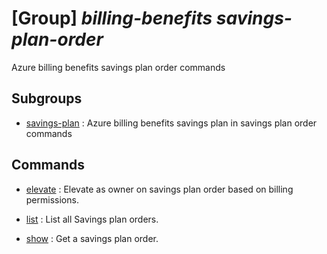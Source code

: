 # [Group] _billing-benefits savings-plan-order_

Azure billing benefits savings plan order commands

## Subgroups

- [savings-plan](/Commands/billing-benefits/savings-plan-order/savings-plan/readme.md)
: Azure billing benefits savings plan in savings plan order commands

## Commands

- [elevate](/Commands/billing-benefits/savings-plan-order/_elevate.md)
: Elevate as owner on savings plan order based on billing permissions.

- [list](/Commands/billing-benefits/savings-plan-order/_list.md)
: List all Savings plan orders.

- [show](/Commands/billing-benefits/savings-plan-order/_show.md)
: Get a savings plan order.
